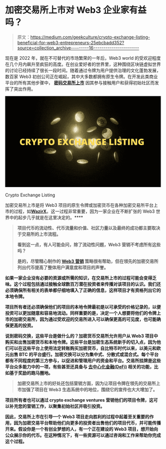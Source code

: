 # 加密交易所上市对 Web3 企业家有益吗？

> 原文：<https://medium.com/geekculture/crypto-exchange-listing-beneficial-for-web3-entrepreneurs-25ebcbadd352?source=collection_archive---------16----------------------->

现在是 2022 年，就在不可替代的市场繁荣的一年后，Web3 world 的受欢迎程度在几个月内飙升至疯狂的高度。在创业爱好者的世界里，这种围绕区块链虚拟世界的讨论已经持续了很长一段时间。随着通过令牌为用户提供治理的文化蓬勃发展，数百家 Web3 初创公司正在崛起，其中大多数都拥有原生令牌。在开发此类商业平台的所有其他步骤中， [**密码交易所上市**](https://www.blockchainappfactory.com/listing-service) 因其参与接触用户和获得初始社区而发挥了突出作用。

![](img/75ccaaec33694ca3706be3f910e69675.png)

Crypto Exchange Listing

加密交易所上市是将 Web3 项目的原生令牌或加密货币在各种加密交易所平台上市的过程，如[](https://www.binance.com/en)**[](https://www.coinbase.com/)**[**WazirX**](https://wazirx.com/)。这一过程非常重要，因为一家企业在不断扩张的 Web3 世界中的起步几乎就是在这里决定的。****

> ****项目代币的流动性、代币流量和价值、社区力量以及最终的成功都主要取决于交易所的上市流程。****
> 
> ****看到这一点，有人可能会问，除了流动性问题，Web3 营销不考虑所有这些吗？****
> 
> ****是的，尽管精心制作的 [**Web3 营销**](https://bit.ly/3STesth) 策略很有帮助，但在领先的加密交易所列出代币提高了整体用户满意度和项目的声誉。****

****如果一家企业没有必要的资源或所需的知识，在交易所上市的过程可能会变得乏味。这个过程包括通过接触全球数百万潜在投资者来传播对该项目的认识。我们还必须确保所有相关的表单都仔细地填入了正确的信息，这样项目才有资格列出它的本地令牌。****

****项目所有者还必须确保他们的项目的本地令牌最初是以可承受的价格记录的，以便投资可以更加随意和容易地流动。同样重要的是，决定一个人想要将他们的**令牌**上市的加密交易所，因为通过受欢迎的交易所进入可以确保更高的可见度，也可能确保更高的投资。****

****说到密码交换，这些平台是做什么的？加密货币交易所允许用户从 Web3 项目中购买和出售加密货币和本地令牌。这些平台是加密生态系统新手的切入点，因为他们可以在这些平台上使用法定转账购买加密货币，自比特币时代以来，以**美元**和**欧元**出售 **BTC** 的平台盛行。加密交换可以分为集中式、分散式或混合式。每个平台都有不同程度的第三方参与，以促进和管理用户的资金和平台。交易所挂牌是这些平台众多能力中的一项，有些甚至还具备与 [**去中心化金融(DeFi)**](https://bit.ly/3c3HMN3) 相关的功能，比如基于奖励的跑马圈地。****

> ****加密交易所上市的好处还包括营销方面，因为让项目令牌在领先的交易所上市加强了项目在 Web3 生态系统中的地位，围绕它的宣传也大大增加了。****

****项目所有者也可以通过 crypto exchange ventures 营销他们的项目令牌，这可以补充您的营销工作，以聚集初始社区并吸引投资。****

****因此，交易所上市在引导一个 **Web3 项目**走向胜利的过程中起着至关重要的作用，因为**加密交易平台**帮助他们向更多的投资者出售他们的项目代币，并可能传播开来。假设你是一个有创业梦想的人，有一个正在建设的 Web3 项目，想开始向公众展示你的代币。在这种情况下，有一些资源可以通过咨询和工作来帮助你完成这个过程。****